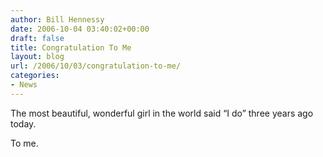 ```yaml
---
author: Bill Hennessy
date: 2006-10-04 03:40:02+00:00
draft: false
title: Congratulation To Me
layout: blog
url: /2006/10/03/congratulation-to-me/
categories:
- News
---
```


The most beautiful, wonderful girl in the world said “I do” three years ago today.

To me.
